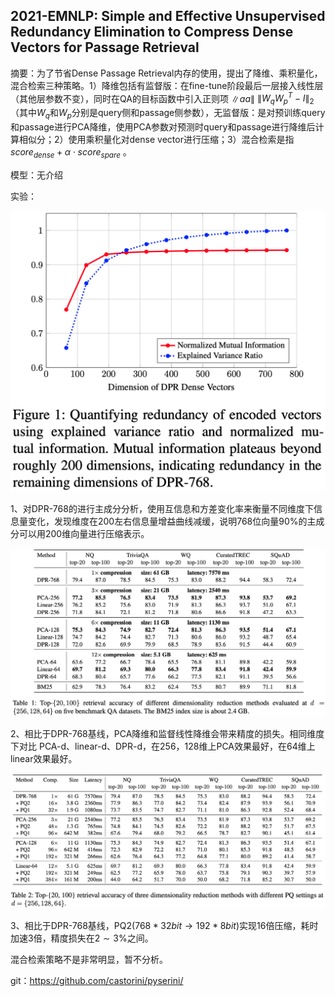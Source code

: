 ## 2021-EMNLP: Simple and Effective Unsupervised Redundancy Elimination to Compress Dense Vectors for Passage Retrieval

摘要：为了节省Dense Passage Retrieval内存的使用，提出了降维、乘积量化，混合检索三种策略。1）降维包括有监督版：在fine-tune阶段最后一层接入线性层（其他层参数不变），同时在QA的目标函数中引入正则项
$\left \| aa \right \|$
$\left \| W_{q} W_{p}^{T} - I \right \|_{2}$（其中$W_{q}$和$W_{p}$分别是query侧和passage侧参数），无监督版：是对预训练query和passage进行PCA降维，使用PCA参数对预测时query和passage进行降维后计算相似分；2）使用乘积量化对dense vector进行压缩；3）混合检索是指 $score_{dense} + \alpha \cdot score_{spare}$ 。

模型：无介绍



实验：


<img src="./pic/1634211292.png" style="zoom:50%;" align="mid"/>

1、对DPR-768的进行主成分分析，使用互信息和方差变化率来衡量不同维度下信息量变化，发现维度在200左右信息量增益曲线减缓，说明768位向量90%的主成分可以用200维向量进行压缩表示。



<img src="./pic/1634212500.png" style="zoom:50%;" align="mid"/>

2、相比于DPR-768基线，PCA降维和监督线性降维会带来精度的损失。相同维度下对比 PCA-d、linear-d、DPR-d，在256，128维上PCA效果最好，在64维上linear效果最好。



<img src="./pic/cf166fcce41ce43f88915ef74db4023e.png" style="zoom:50%;" align="mid"/>

3、相比于DPR-768基线，PQ2($768*32bit \rightarrow  192* 8bit$)实现16倍压缩，耗时加速3倍，精度损失在$2\sim3\%$之间。



混合检索策略不是非常明显，暂不分析。



git：https://github.com/castorini/pyserini/
